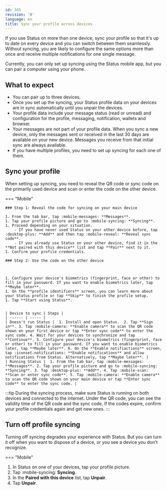 ```yaml
---
id: 345
revision: '0'
language: en
title: Sync your profile across devices
---
```


If you use Status on more than one device, sync your profile so that it's up to date on every device and you can switch between them seamlessly. Without syncing, you are likely to configure the same options more than once and receive multiple notifications for one single message.

Currently, you can only set up syncing using the Status mobile app, but you can pair a computer using your phone.

## What to expect

- You can pair up to three devices.
- Once you set up the syncing, your Status profile data on your devices are in sync automatically until you unpair the devices.
- Your profile data include your message status (read or unread) and configuration for the profile, messaging, notification, wallets and browser.
- Your messages are not part of your profile data. When you sync a new device, only the messages sent or received in the last 30 days are available on your new device. Messages you receive from that initial sync are always available.
- If you have multiple profiles, you need to set up syncing for each one of them.

## Sync your profile

When setting up syncing, you need to reveal the QR code or sync code on the primarily used device and scan or enter the code on the other device.

=== "Mobile"

    ### Step 1: Reveal the code for syncing on your main device

    1. From the tab bar, tap :mobile-messages: **Messages**.
    1. Tap your profile picture and go to :mobile-syncing: **Syncing**.
    1. Proceed depending on your situation.
        - If you have never used Status on your other device before, tap :desktop-plus: **Add** and then tap :mobile-reveal: **Reveal sync code**.
        - If you already use Status on your other device, find it in the **Not paired with this device** list and tap **Pair** next to it.
    1. Confirm your profile credentials.

    ### Step 2: Use the code on the other device



    1. Configure your device's biometrics (fingerprint, face or other) to fill in your password. If you want to enable biometrics later, tap **Maybe later**.
    1. On the **profile identifiers** screen, you can learn more about your Status profile or tap **Skip** to finish the profile setup.
    1. Tap **Start using Status**.


    | Device to sync | Steps |
    | ------ | ----- |
    | Doesn't run Status |  1. Install and open Status.  2. Tap **Sign in**. 3. Tap :mobile-camera: **Enable camera** to scan the QR code shown on your first device or tap **Enter sync code** to enter the sync code. 4. Wait for your devices to synchronize and tap **Continue**. 5. Configure your device's biometrics (fingerprint, face or other) to fill in your password. If you want to enable biometrics later, tap **Maybe later**. 6. On the **Enable notifiactions** screen, tap :iconset-notifications: **Enable notifications** and allow notifications from Status. Alternatively, tap **Maybe later**. |
    | Running Status |  1. From the tab bar, tap :mobile-messages: **Messages**. 2. Tap your profile picture and go to :mobile-syncing: **Syncing**. 3. Tap :desktop-plus: **Add**. 4. Tap :mobile-scan: **Scan or enter sync code**. 5. Tap :mobile-camera: **Enable camera** to scan the QR code shown on your main device or tap **Enter sync code** to enter the sync code. |

:::tip
During the syncing process, make sure Status is running on both devices and connected to the internet. Under the QR code, you can see the validity time of the QR code and the sync code. If the codes expire, confirm your profile credentials again and get new ones.
:::

## Turn off profile syncing

Turning off syncing degrades your experience with Status. But you can turn it off when you want to dispose of a device, or you see a device you don't recognize.

=== "Mobile"

1. In Status on one of your devices, tap your profile picture.
1. Tap :mobile-syncing: **Syncing**.
1. In the **Paired with this device** list, tap **Unpair**.
1. Tap **Unpair**.
